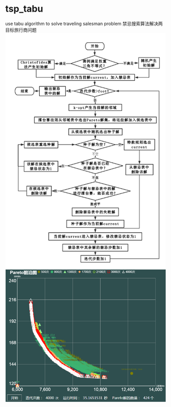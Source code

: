 # tsp_tabu
use tabu algorithm to solve traveling salesman problem 禁忌搜索算法解决两目标旅行商问题
![Image](https://github.com/shimmermin/tsp_tabu/blob/master/%E7%AE%97%E6%B3%95%E6%B5%81%E7%A8%8B%E5%9B%BE.png)
![Image](https://github.com/shimmermin/tsp_tabu/blob/master/result_130cities.png)
